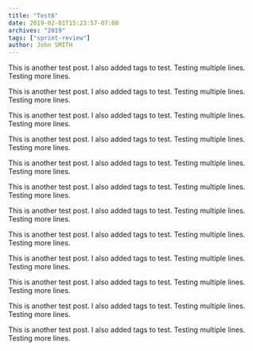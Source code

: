 ```yaml
---
title: "Test6"
date: 2019-02-01T15:23:57-07:00
archives: "2019"
tags: ["sprint-review"]
author: John SMITH
---
```


This is another test post. I also added tags to test.
Testing multiple lines.
Testing more lines.

This is another test post. I also added tags to test.
Testing multiple lines.
Testing more lines.

This is another test post. I also added tags to test.
Testing multiple lines.
Testing more lines.

This is another test post. I also added tags to test.
Testing multiple lines.
Testing more lines.

This is another test post. I also added tags to test.
Testing multiple lines.
Testing more lines.

This is another test post. I also added tags to test.
Testing multiple lines.
Testing more lines.

This is another test post. I also added tags to test.
Testing multiple lines.
Testing more lines.

This is another test post. I also added tags to test.
Testing multiple lines.
Testing more lines.

This is another test post. I also added tags to test.
Testing multiple lines.
Testing more lines.

This is another test post. I also added tags to test.
Testing multiple lines.
Testing more lines.

This is another test post. I also added tags to test.
Testing multiple lines.
Testing more lines.

This is another test post. I also added tags to test.
Testing multiple lines.
Testing more lines.
